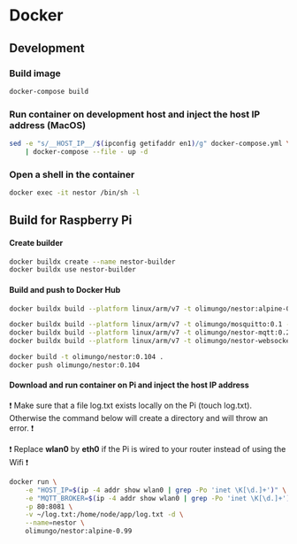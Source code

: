 # Docker

## Development

### Build image

```bash
docker-compose build
```

### Run container on development host and inject the host IP address (MacOS)

```bash
sed -e "s/__HOST_IP__/$(ipconfig getifaddr en1)/g" docker-compose.yml \
    | docker-compose --file - up -d
```

### Open a shell in the container

```bash
docker exec -it nestor /bin/sh -l
```

## Build for Raspberry Pi

#### Create builder

```bash
docker buildx create --name nestor-builder
docker buildx use nestor-builder
```

#### Build and push to Docker Hub

```bash
docker buildx build --platform linux/arm/v7 -t olimungo/nestor:alpine-0.99 --push .

docker buildx build --platform linux/arm/v7 -t olimungo/mosquitto:0.1 --push mosquitto
docker buildx build --platform linux/arm/v7 -t olimungo/nestor-mqtt:0.2 --push mqtt
docker buildx build --platform linux/arm/v7 -t olimungo/nestor-websockets:0.3 --push websockets

docker build -t olimungo/nestor:0.104 .
docker push olimungo/nestor:0.104
```

#### Download and run container on Pi and inject the host IP address

:exclamation: Make sure that a file log.txt exists locally on the Pi (touch log.txt). Otherwise the command below will create a directory and will throw an error. :exclamation:

:exclamation: Replace **wlan0** by **eth0** if the Pi is wired to your router instead of using the Wifi :exclamation:

```bash
docker run \
    -e "HOST_IP=$(ip -4 addr show wlan0 | grep -Po 'inet \K[\d.]+')" \
    -e "MQTT_BROKER=$(ip -4 addr show wlan0 | grep -Po 'inet \K[\d.]+')" \
    -p 80:8081 \
    -v ~/log.txt:/home/node/app/log.txt -d \
    --name=nestor \
    olimungo/nestor:alpine-0.99
```
